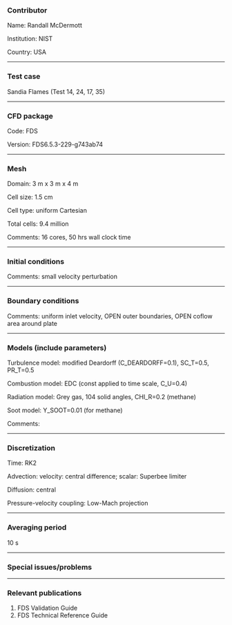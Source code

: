 ### Contributor
Name: Randall McDermott

Institution: NIST

Country: USA

------------------

### Test case

Sandia Flames (Test 14, 24, 17, 35)

------------------

### CFD package
Code: FDS

Version: FDS6.5.3-229-g743ab74

------------------

### Mesh
Domain: 3 m x 3 m x 4 m

Cell size: 1.5 cm

Cell type: uniform Cartesian

Total cells: 9.4 million

Comments: 16 cores, 50 hrs wall clock time

------------------

### Initial conditions
Comments: small velocity perturbation

------------------

### Boundary conditions
Comments: uniform inlet velocity, OPEN outer boundaries, OPEN coflow area around plate

------------------

### Models (include parameters)
Turbulence model: modified Deardorff (C_DEARDORFF=0.1), SC_T=0.5, PR_T=0.5

Combustion model: EDC (const applied to time scale, C_U=0.4)

Radiation model: Grey gas, 104 solid angles, CHI_R=0.2 (methane)

Soot model: Y_SOOT=0.01 (for methane)

Comments:

------------------

### Discretization
Time: RK2

Advection: velocity: central difference; scalar: Superbee limiter

Diffusion: central

Pressure-velocity coupling: Low-Mach projection

------------------

### Averaging period

10 s

------------------

### Special issues/problems

------------------

### Relevant publications
1. FDS Validation Guide
2. FDS Technical Reference Guide

